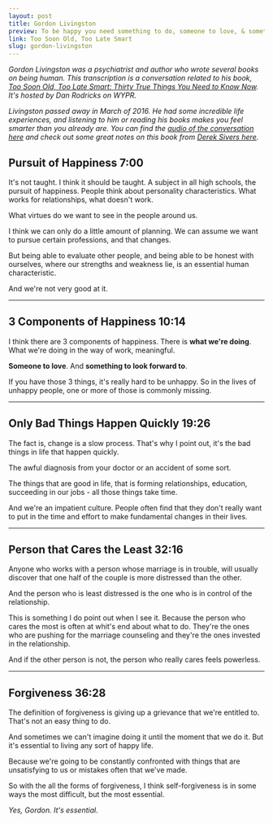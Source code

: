 ```yaml
---
layout: post
title: Gordon Livingston
preview: To be happy you need something to do, someone to love, & something to look forward to. 
link: Too Soon Old, Too Late Smart
slug: gordon-livingston
---
```


*Gordon Livingston was a psychiatrist and author who wrote several books on being human. This transcription is a conversation related to his book, [Too Soon Old, Too Late Smart: Thirty True Things You Need to Know Now](https://www.amazon.com/Too-Soon-Old-Late-Smart/dp/1569243735). It's hosted by Dan Rodricks on WYPR.* 

*Livingston passed away in March of 2016. He had some incredible life experiences, and listening to him or reading his books makes you feel smarter than you already are. You can find the [audio of the conversation here](http://programs.wypr.org/podcast/too-soon-old-too-late-smart-wednesday-august-15-12-1-pm) and check out some great notes on this book from [Derek Sivers here](https://sivers.org/book/30TrueThings).*


## Pursuit of Happiness 7:00 

It's not taught. I think it should be taught. A subject in all high schools, the pursuit of happiness. People think about personality characteristics. What works for relationships, what doesn't work. 

What virtues do we want to see in the people around us. 

I think we can only do a little amount of planning. We can assume we want to pursue certain professions, and that changes. 

But being able to evaluate other people, and being able to be honest with ourselves, where our strengths and weakness lie, is an essential human characteristic. 

And we're not very good at it. 

* * * 

## 3 Components of Happiness 10:14 

I think there are 3 components of happiness. There is **what we're doing**. What we're doing in the way of work, meaningful. 

**Someone to love**. And **something to look forward to**. 

If you have those 3 things, it's really hard to be unhappy. So in the lives of unhappy people, one or more of those is commonly missing. 

* * * 

## Only Bad Things Happen Quickly 19:26

The fact is, change is a slow process. That's why I point out, it's the bad things in life that happen quickly. 

The awful diagnosis from your doctor or an accident of some sort. 

The things that are good in life, that is forming relationships, education, succeeding in our jobs - all those things take time. 

And we're an impatient culture. People often find that they don't really want to put in the time and effort to make fundamental changes in their lives. 

* * * 

##  Person that Cares the Least 32:16 

Anyone who works with a person whose marriage is in trouble, will usually discover that one half of the couple is more distressed than the other. 

And the person who is least distressed is the one who is in control of the relationship. 

This is something I do point out when I see it. Because the person who cares the most is often at whit's end about what to do. They're the ones who are pushing for the marriage counseling and they're the ones invested in the relationship. 

And if the other person is not, the person who really cares feels powerless. 

* * * 

## Forgiveness 36:28

The definition of forgiveness is giving up a grievance that we're entitled to. That's not an easy thing to do. 

And sometimes we can't imagine doing it until the moment that we do it. But it's essential to living any sort of happy life. 

Because we're going to be constantly confronted with things that are unsatisfying to us or mistakes often that we've made. 

So with the all the forms of forgiveness, I think self-forgiveness is in some ways the most difficult, but the most essential. 

*Yes, Gordon. It's essential.* 

